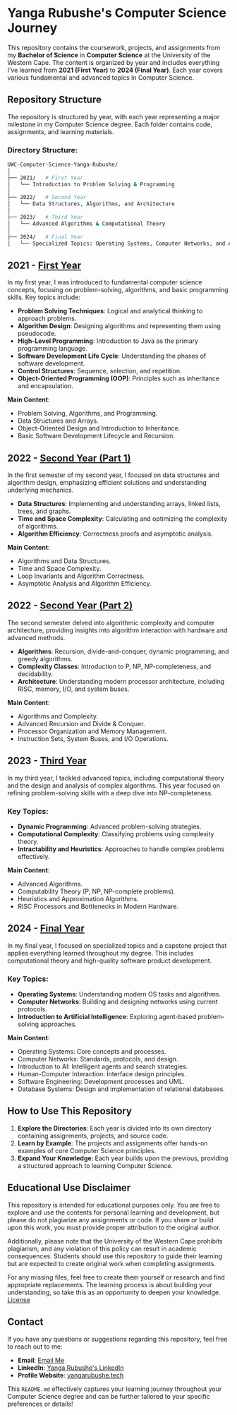 # Yanga Rubushe's Computer Science Journey

This repository contains the coursework, projects, and assignments from my **Bachelor of Science** in **Computer Science** at the University of the Western Cape. The content is organized by year and includes everything I've learned from **2021 (First Year)** to **2024 (Final Year)**. Each year covers various fundamental and advanced topics in Computer Science.

## Repository Structure

The repository is structured by year, with each year representing a major milestone in my Computer Science degree. Each folder contains code, assignments, and learning materials.

### Directory Structure:

```bash
UWC-Computer-Science-Yanga-Rubushe/
│
├── 2021/   # First Year
│   └── Introduction to Problem Solving & Programming
│
├── 2022/   # Second Year
│   └── Data Structures, Algorithms, and Architecture
│
├── 2023/   # Third Year
│   └── Advanced Algorithms & Computational Theory
│
├── 2024/   # Final Year
│   └── Specialized Topics: Operating Systems, Computer Networks, and Artificial Intelligence
```

## 2021 - [First Year](./2021)
In my first year, I was introduced to fundamental computer science concepts, focusing on problem-solving, algorithms, and basic programming skills. Key topics include:
- **Problem Solving Techniques**: Logical and analytical thinking to approach problems.
- **Algorithm Design**: Designing algorithms and representing them using pseudocode.
- **High-Level Programming**: Introduction to Java as the primary programming language.
- **Software Development Life Cycle**: Understanding the phases of software development.
- **Control Structures**: Sequence, selection, and repetition.
- **Object-Oriented Programming (OOP)**: Principles such as inheritance and encapsulation.

**Main Content**:  
- Problem Solving, Algorithms, and Programming.
- Data Structures and Arrays.
- Object-Oriented Design and Introduction to Inheritance.
- Basic Software Development Lifecycle and Recursion.

## 2022 - [Second Year (Part 1)](./2022/)
In the first semester of my second year, I focused on data structures and algorithm design, emphasizing efficient solutions and understanding underlying mechanics.

- **Data Structures**: Implementing and understanding arrays, linked lists, trees, and graphs.
- **Time and Space Complexity**: Calculating and optimizing the complexity of algorithms.
- **Algorithm Efficiency**: Correctness proofs and asymptotic analysis.

**Main Content**:  
- Algorithms and Data Structures.
- Time and Space Complexity.
- Loop Invariants and Algorithm Correctness.
- Asymptotic Analysis and Algorithm Efficiency.

## 2022 - [Second Year (Part 2)](./2022/)
The second semester delved into algorithmic complexity and computer architecture, providing insights into algorithm interaction with hardware and advanced methods.

- **Algorithms**: Recursion, divide-and-conquer, dynamic programming, and greedy algorithms.
- **Complexity Classes**: Introduction to P, NP, NP-completeness, and decidability.
- **Architecture**: Understanding modern processor architecture, including RISC, memory, I/O, and system buses.

**Main Content**:  
- Algorithms and Complexity.
- Advanced Recursion and Divide & Conquer.
- Processor Organization and Memory Management.
- Instruction Sets, System Buses, and I/O Operations.

## 2023 - [Third Year](./2023/)
In my third year, I tackled advanced topics, including computational theory and the design and analysis of complex algorithms. This year focused on refining problem-solving skills with a deep dive into NP-completeness.

### Key Topics:
- **Dynamic Programming**: Advanced problem-solving strategies.
- **Computational Complexity**: Classifying problems using complexity theory.
- **Intractability and Heuristics**: Approaches to handle complex problems effectively.

**Main Content**:  
- Advanced Algorithms.
- Computability Theory (P, NP, NP-complete problems).
- Heuristics and Approximation Algorithms.
- RISC Processors and Bottlenecks in Modern Hardware.

## 2024 - [Final Year](./2024/)
In my final year, I focused on specialized topics and a capstone project that applies everything learned throughout my degree. This includes computational theory and high-quality software product development.

### Key Topics:
- **Operating Systems**: Understanding modern OS tasks and algorithms.
- **Computer Networks**: Building and designing networks using current protocols.
- **Introduction to Artificial Intelligence**: Exploring agent-based problem-solving approaches.

**Main Content**:  
- Operating Systems: Core concepts and processes.
- Computer Networks: Standards, protocols, and design.
- Introduction to AI: Intelligent agents and search strategies.
- Human-Computer Interaction: Interface design principles.
- Software Engineering: Development processes and UML.
- Database Systems: Design and implementation of relational databases.


## How to Use This Repository
1. **Explore the Directories**: Each year is divided into its own directory containing assignments, projects, and source code.
2. **Learn by Example**: The projects and assignments offer hands-on examples of core Computer Science principles.
3. **Expand Your Knowledge**: Each year builds upon the previous, providing a structured approach to learning Computer Science.

## Educational Use Disclaimer
This repository is intended for educational purposes only. You are free to explore and use the contents for personal learning and development, but please do not plagiarize any assignments or code. If you share or build upon this work, you must provide proper attribution to the original author.

Additionally, please note that the University of the Western Cape prohibits plagiarism, and any violation of this policy can result in academic consequences. Students should use this repository to guide their learning but are expected to create original work when completing assignments.

For any missing files, feel free to create them yourself or research and find appropriate replacements. The learning process is about building your understanding, so take this as an opportunity to deepen your knowledge. [License](./LICENCE)

## Contact
If you have any questions or suggestions regarding this repository, feel free to reach out to me:

- **Email**: [Email Me](mailto:yangarubushetech@gmail.com)
- **LinkedIn**: [Yanga Rubushe's LinkedIn](https://www.linkedin.com/in/yangarubushe)
- **Profile Website**: [yangarubushe.tech](https://yangarubushe.tech)

This `README.md` effectively captures your learning journey throughout your Computer Science degree and can be further tailored to your specific preferences or details!
